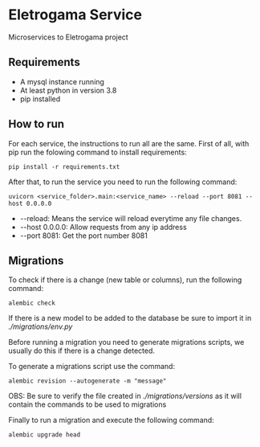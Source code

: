 # Eletrogama Service

Microservices to Eletrogama project

## Requirements

- A mysql instance running
- At least python in version 3.8
- pip installed

## How to run

For each service, the instructions to run all are the same. First of all, with pip run the folowing command to install requirements:

```shell
pip install -r requirements.txt
```

After that, to run the service you need to run the following command:
```shell
uvicorn <service_folder>.main:<service_name> --reload --port 8081 --host 0.0.0.0
```

- --reload: Means the service will reload everytime any file changes.
- --host 0.0.0.0: Allow requests from any ip address
- --port 8081: Get the port number 8081

## Migrations
To check if there is a change (new table or columns), run the following command:
```shell
alembic check
```
If there is a new model to be added to the database be sure to import it in *./migrations/env.py*

Before running a migration you need to generate migrations scripts, we usually do this if there is a change detected.

To generate a migrations script use the command:
```shell
alembic revision --autogenerate -m "message"
```
OBS: Be sure to verify the file created in *./migrations/versions* as it will contain the commands to be used to migrations

Finally to run a migration and execute the following command:
```shell
alembic upgrade head
```

